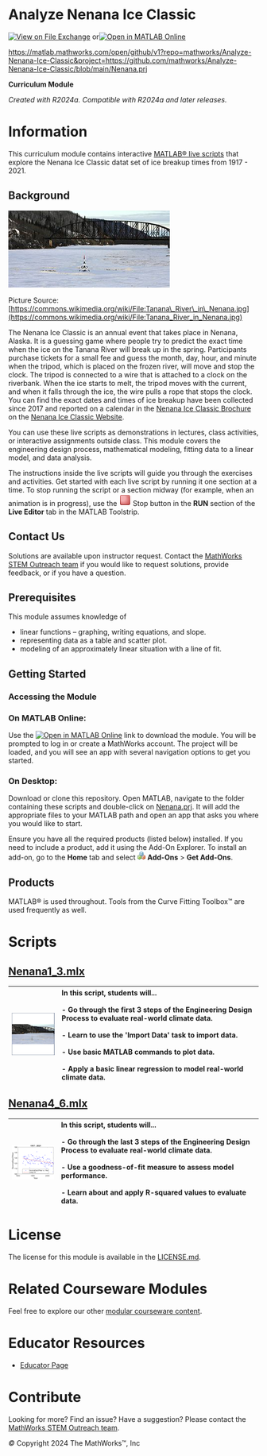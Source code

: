 
# Analyze Nenana Ice Classic

[![View on File Exchange](https://www.mathworks.com/matlabcentral/images/matlab-file-exchange.svg)](https://www.mathworks.com/matlabcentral/fileexchange/164811-analyze-nenana-ice-classic) or[![Open in MATLAB Online](https://www.mathworks.com/images/responsive/global/open-in-matlab-online.svg)](https://matlab.mathworks.com/open/github/v1?repo=mathworks/Analyze-Nenana-Ice-Classic&project=https://github.com/mathworks/Analyze-Nenana-Ice-Classic/blob/main/Nenana.prj)

https://matlab.mathworks.com/open/github/v1?repo=mathworks/Analyze-Nenana-Ice-Classic&project=https://github.com/mathworks/Analyze-Nenana-Ice-Classic/blob/main/Nenana.prj

**Curriculum Module**

_Created with R2024a. Compatible with R2024a and later releases._

# Information

This curriculum module contains interactive [MATLAB® live scripts](https://www.mathworks.com/products/matlab/live-editor.html) that explore the Nenana Ice Classic datat set of ice breakup times from 1917 \- 2021.


## Background

![image_0.png](Images/image_0.png)


Picture Source: [https://commons.wikimedia.org/wiki/File:Tanana\_River\_in\_Nenana.jpg](https://commons.wikimedia.org/wiki/File:Tanana_River_in_Nenana.jpg)


The Nenana Ice Classic is an annual event that takes place in Nenana, Alaska. It is a guessing game where people try to predict the exact time when the ice on the Tanana River will break up in the spring. Participants purchase tickets for a small fee and guess the month, day, hour, and minute when the tripod, which is placed on the frozen river, will move and stop the clock. The tripod is connected to a wire that is attached to a clock on the riverbank. When the ice starts to melt, the tripod moves with the current, and when it falls through the ice, the wire pulls a rope that stops the clock. You can find the exact dates and times of ice breakup have been collected since 2017 and reported on a calendar in the [Nenana Ice Classic Brochure](https://www.nenanaakiceclassic.com/brochures) on the [Nenana Ice Classic Website](https://www.nenanaakiceclassic.com/).


You can use these live scripts as demonstrations in lectures, class activities, or interactive assignments outside class. This module covers the engineering design process, mathematical modeling, fitting data to a linear model, and data analysis.  


The instructions inside the live scripts will guide you through the exercises and activities. Get started with each live script by running it one section at a time. To stop running the script or a section midway (for example, when an animation is in progress), use the ![image_1.png](Images/image_1.png) Stop button in the **RUN** section of the **Live Editor** tab in the MATLAB Toolstrip.

## Contact Us

Solutions are available upon instructor request. Contact the [MathWorks STEM Outreach team](mailto:%20stemoutreach@groups.mathworks.com) if you would like to request solutions, provide feedback, or if you have a question.


## Prerequisites

This module assumes knowledge of 

-  linear functions – graphing, writing equations, and slope. 
-  representing data as a table and scatter plot. 
-  modeling of an approximately linear situation with a line of fit. 

## Getting Started
### Accessing the Module
### **On MATLAB Online:**

Use the [![Open in MATLAB Online](https://www.mathworks.com/images/responsive/global/open-in-matlab-online.svg)](https://matlab.mathworks.com/open/github/v1?repo=mathworks/Analyze-Nenana-Ice-Classic&project=https://github.com/mathworks/Analyze-Nenana-Ice-Classic/blob/main/Nenana.prj) link to download the module. You will be prompted to log in or create a MathWorks account. The project will be loaded, and you will see an app with several navigation options to get you started.

### **On Desktop:**

Download or clone this repository. Open MATLAB, navigate to the folder containing these scripts and double\-click on [Nenana.prj](https://matlab.mathworks.com/open/github/v1?repo=MathWorks-Teaching-Resources/Analyze-Nenana-Ice-Classic&project=Nenana.prj). It will add the appropriate files to your MATLAB path and open an app that asks you where you would like to start. 


Ensure you have all the required products (listed below) installed. If you need to include a product, add it using the Add\-On Explorer. To install an add\-on, go to the **Home** tab and select  ![image_3.png](Images/image_3.png) **Add-Ons** > **Get Add-Ons**. 


## Products

MATLAB® is used throughout. Tools from the Curve Fitting Toolbox™ are used frequently as well. 

# Scripts

## [**Nenana1\_3.mlx**](./Nenana1_3.mlx) 
| ![image_4.png](Images/image_4.png) <br>  | **In this script, students will...** <br> <br>-  Go through the first 3 steps of the Engineering Design Process to evaluate real\-world climate data.  <br> <br>-  Learn to use the 'Import Data' task to import data. <br> <br>-  Use basic MATLAB commands to plot data. <br> <br>-  Apply a basic linear regression to model real\-world climate data. <br>   |
| :-- | :-- |

## [**Nenana4\_6.mlx**](./Nenana4_6.mlx) 
| ![image_5.png](Images/image_5.png) <br>  | **In this script, students will...** <br> <br>-  Go through the last 3 steps of the Engineering Design Process to evaluate real\-world climate data.  <br> <br>-  Use a goodness\-of\-fit measure to assess model performance. <br> <br>-  Learn about and apply R\-squared values to evaluate data.  <br>   |
| :-- | :-- |

# License

The license for this module is available in the [LICENSE.md](https://github.com/mathworks/Analyze-Nenana-Ice-Classic/blob/main/LICENSE.md).

# Related Courseware Modules

Feel free to explore our other [modular courseware content](https://www.mathworks.com/matlabcentral/fileexchange/?q=tag%3A%22courseware+module%22&sort=downloads_desc_30d).

# Educator Resources
-  [Educator Page](https://www.mathworks.com/academia/educators.html) 

# Contribute 

Looking for more? Find an issue? Have a suggestion? Please contact the [MathWorks STEM Outreach team](mailto:%20stemoutreach@groups.mathworks.com).


 *©* Copyright 2024 The MathWorks™, Inc



